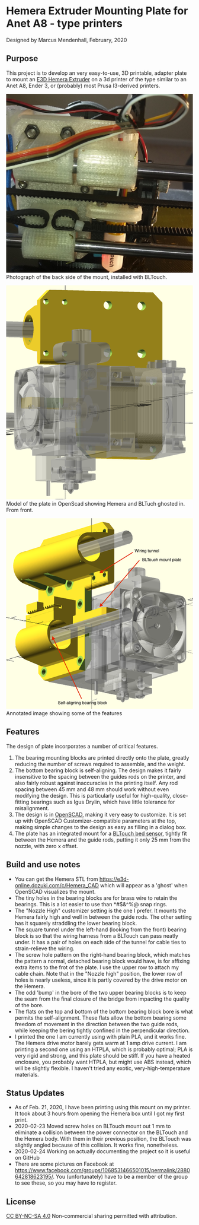 # Hemera Extruder Mounting Plate for Anet A8 - type printers
Designed by Marcus Mendenhall, February, 2020
## Purpose
This project is to develop an very easy-to-use, 3D printable,  adapter plate to mount an [E3D Hemera Extruder](https://e3d-online.com/e3d-hemera) on a 3d printer of the type similar to an Anet A8, Ender 3, or (probably) most Prusa I3-derived printers.


![Picture of installed mount](mount_rear_photo.jpg)
Photograph of the back side of the mount, installed with BLTouch.

![Front view of model](hemera_bltouch_plate_with_hemera_model.png)
Model of the plate in OpenScad showing Hemera and BLTuch ghosted in.  From front.

![Annotated model view](hemera_plate_annnotated.png)
Annotated image showing some of the features

## Features

The design of plate incorporates a number of critical features. 

1.  The bearing mounting blocks are printed directly onto the plate, greatly reducing the number of screws required to assemble, and the weight.
1. The bottom bearing block is self-aligning.  The design makes it fairly insensitive to the spacing between the guides rods on the printer, and also fairly robust against inaccuracies in the printing itself.  Any rod spacing between 45 mm and 48 mm should work without even modifying the design. This is particularly useful for high-quality, close-fitting bearings such as Igus Drylin, which have little tolerance for misalignment.
1. The design is in [OpenSCAD](https://www.openscad.org), making it very easy to customize.  It is set up with OpenSCAD Customizer-compatible parameters at the top, making simple changes to the design as easy as filling in a dialog box.
1. The plate has an integrated mount for a  [BLTouch bed sensor](https://www.antclabs.com), tightly fit between the Hemera and the guide rods, putting it only 25 mm from the nozzle, with zero x offset.

## Build and use notes
* You can get the Hemera STL from <https://e3d-online.dozuki.com/c/Hemera_CAD> which will appear as a 'ghost' when OpenSCAD visualizes the mount. 
* The tiny holes in the bearing blocks are for brass wire to retain the bearings.  This is a lot easier to use than *#$&^%@ snap rings.
* The "Nozzle High" customizer setting is the one I prefer.  It mounts the Hemera fairly high and well in between the guide rods.  The other setting has it squarely straddling the lower bearing block.
* The square tunnel under the left-hand (looking from the front) bearing block is so that the wiring harness from a BLTouch can pass neatly under.  It has a pair of holes on each side of the tunnel for cable ties to strain-relieve the wiring.
* The screw hole pattern on the right-hand bearing block, which matches the pattern a normal, detached bearing block would have, is for affixing extra items to the frot of the plate.  I use the upper row to attach my cable chain. Note that in the "Nozzle high" position, the lower row of holes is nearly useless, since it is partly covered by the drive motor on the Hemera.
* The odd 'bump' in the bore of the two upper bearing blocks is to keep the seam from the final closure of the bridge from impacting the quality of the bore. 
* The flats on the top and bottom of the bottom bearing block bore is what permits the self-alignment.  These flats allow the bottom bearing some freedom of movement in the direction between the two guide rods, while keeping the bering tightly confined in the perpendicular direction.  
* I printed the one I am currently using with plain PLA, and it works fine.  The Hemera drive motor barely gets warm at 1 amp drive current.  I am printing a second one using an HTPLA, which is probably optimal;  PLA is very rigid and strong, and this plate should be stiff.  If you have a heated enclosure, you probably want HTPLA, but might use ABS instead, which will be slightly flexible. I haven't tried any exotic, very-high-temperature materials.
 
## Status Updates
* As of Feb. 21, 2020, I have been printing using this mount on my printer.   It took about 3 hours from opening the Hemera box until I got my first print.  
* 2020-02-23 Moved screw holes on BLTouch mount out 1 mm to eliminate a collision between the power connector on the BLTouch and the Hemera body.  With them in their previous position, the BLTouch was slightly angled because of this collision. It works fine, nonetheless.
* 2020-02-24 Working on actually documenting the project so it is useful on GitHub
* There are some pictures on Facebook at <https://www.facebook.com/groups/1068531466501015/permalink/2880642818623195/>.  You (unfortunately) have to be a member of the group to see these, so you may have to register.

## License
 [CC BY-NC-SA 4.0](https://creativecommons.org/licenses/by-nc-sa/4.0/)
Non-commercial sharing permitted with attribution.



